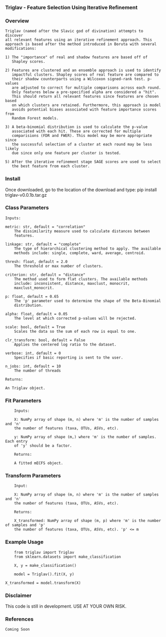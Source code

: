 ### Triglav - Feature Selection Using Iterative Refinement

### Overview
    Triglav (named after the Slavic god of divination) attempts to discover
    all relevant features using an iterative refinement approach. This
    approach is based after the method introduced in Boruta with several
    modifications:
    
    1) The "importance" of real and shadow features are based off of
       Shapley scores.
       
    2) Features are clustered and an ensemble approach is used to identify 
       impactful clusters. Shapley scores of real feature are compared to 
       their shadow counterparts using a Wilcoxon signed-rank test. p-values 
       are adjusted to correct for multiple comparisons across each round. 
       Only features below a pre-specified alpha are considered a "hit".
       This should return all relevant features since features are chosen based
       on which clusters are retained. Furthermore, this approach is model
       avoids potential biases associated with feature importance scores from
       Random Forest models.
       
    3) A beta-binomial distribution is used to calculate the p-value
       associated with each hit. These are corrected for multiple
       comparisions (FDR and FWER). This model may be more appropriate since
       the successful selection of a cluster at each round may be less likely
       due since only one feature per cluster is tested.
        
    5) After the iterative refinement stage SAGE scores are used to select
       the best feature from each cluster.

### Install
Once downloaded, go to the location of the download and type:
    pip install triglav-v0.0.1b.tar.gz
    
### Class Parameters
    Inputs:

    metric: str, default = "correlation"
        The dissimilarity measure used to calculate distances between
        features.

    linkage: str, default = "complete"
        The type of hierarchical clustering method to apply. The available
        methods include: single, complete, ward, average, centroid.

    thresh: float, default = 2.0
        The threshold or max number of clusters.

    criterion: str, default = "distance"
        The method used to form flat clusters. The available methods
        include: inconsistent, distance, maxclust, monocrit,
        maxclust_monocrit.

    p: float, default = 0.65
        The 'p' parameter used to determine the shape of the Beta-Binomial 
        distribution.

    alpha: float, default = 0.05
        The level at which corrected p-values will be rejected.

    scale: bool, default = True
        Scales the data so the sum of each row is equal to one.

    clr_transform: bool, default = False
        Applies the centered log ratio to the dataset.

    verbose: int, default = 0
        Specifies if basic reporting is sent to the user.

    n_jobs: int, default = 10
        The number of threads

    Returns:

    An Triglav object.
            
### Fit Parameters
        Inputs:

        X: NumPy array of shape (m, n) where 'm' is the number of samples and 'n'
        the number of features (taxa, OTUs, ASVs, etc).

        y: NumPy array of shape (m,) where 'm' is the number of samples. Each entry
        of 'y' should be a factor.

        Returns:

        A fitted mECFS object.

### Transform Parameters
        Input:

        X: NumPy array of shape (m, n) where 'm' is the number of samples and 'n'
        the number of features (taxa, OTUs, ASVs, etc).

        Returns:

        X_transformed: NumPy array of shape (m, p) where 'm' is the number of samples and 'p'
        the number of features (taxa, OTUs, ASVs, etc). 'p' <= m
        
### Example Usage
        from triglav import Triglav
        from sklearn.datasets import make_classification
        
        X, y = make_classification()
        
        model = Triglav().fit(X, y)

	X_transformed = model.transform(X)

### Disclaimer
This code is still in development. USE AT YOUR OWN RISK.

### References

	Coming Soon
